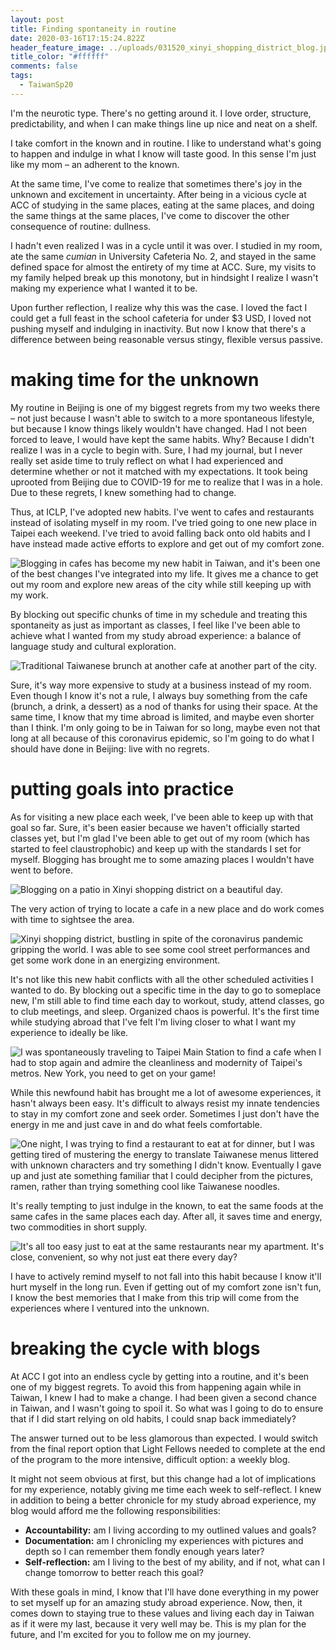 ```yaml
---
layout: post
title: Finding spontaneity in routine
date: 2020-03-16T17:15:24.822Z
header_feature_image: ../uploads/031520_xinyi_shopping_district_blog.jpg
title_color: "#ffffff"
comments: false
tags:
  - TaiwanSp20
---
```

I'm the neurotic type. There's no getting around it. I love order, structure, predictability, and when I can make things line up nice and neat on a shelf.

I take comfort in the known and in routine. I like to understand what's going to happen and indulge in what I know will taste good. In this sense I'm just like my mom – an adherent to the known.

At the same time, I've come to realize that sometimes there's joy in the unknown and excitement in uncertainty. After being in a vicious cycle at ACC of studying in the same places, eating at the same places, and doing the same things at the same places, I've come to discover the other consequence of routine: dullness.

I hadn't even realized I was in a cycle until it was over. I studied in my room, ate the same *cumian* in University Cafeteria No. 2, and stayed in the same defined space for almost the entirety of my time at ACC. Sure, my visits to my family helped break up this monotony, but in hindsight I realize I wasn't making my experience what I wanted it to be.

Upon further reflection, I realize why this was the case. I loved the fact I could get a full feast in the school cafeteria for under $3 USD, I loved not pushing myself and indulging in inactivity. But now I know that there's a difference between being reasonable versus stingy, flexible versus passive.

# making time for the unknown

My routine in Beijing is one of my biggest regrets from my two weeks there – not just because I wasn't able to switch to a more spontaneous lifestyle, but because I know things likely wouldn't have changed. Had I not been forced to leave, I would have kept the same habits. Why? Because I didn't realize I was in a cycle to begin with. Sure, I had my journal, but I never really set aside time to truly reflect on what I had experienced and determine whether or not it matched with my expectations. It took being uprooted from Beijing due to COVID-19 for me to realize that I was in a hole. Due to these regrets, I knew something had to change. 

Thus, at ICLP, I've adopted new habits. I've went to cafes and restaurants instead of isolating myself in my room. I've tried going to one new place in Taipei each weekend. I've tried to avoid falling back onto old habits and I have instead made active efforts to explore and get out of my comfort zone.

![Blogging in cafes has become my new habit in Taiwan, and it's been one of the best changes I've integrated into my life. It gives me a chance to get out my room and explore new areas of the city while still keeping up with my work.](../uploads/030620_cafe_pic_1.jpg "Blogging in a cafe")

By blocking out specific chunks of time in my schedule and treating this spontaneity as just as important as classes, I feel like I've been able to achieve what I wanted from my study abroad experience: a balance of language study and cultural exploration.

![Traditional Taiwanese brunch at another cafe at another part of the city.](../uploads/031120_cafe_shida.jpg "Traditional Taiwanese brunch at another cafe on the other part of the city")

Sure, it's way more expensive to study at a business instead of my room. Even though I know it's not a rule, I always buy something from the cafe (brunch, a drink, a dessert) as a nod of thanks for using their space. At the same time, I know that my time abroad is limited, and maybe even shorter than I think. I'm only going to be in Taiwan for so long, maybe even not that long at all because of this coronavirus epidemic, so I'm going to do what I should have done in Beijing: live with no regrets.

# putting goals into practice

As for visiting a new place each week, I've been able to keep up with that goal so far. Sure, it's been easier because we haven't officially started classes yet, but I'm glad I've been able to get out of my room (which has started to feel claustrophobic) and keep up with the standards I set for myself. Blogging has brought me to some amazing places I wouldn't have went to before.

![Blogging on a patio in Xinyi shopping district on a beautiful day.](../uploads/031520_xinyi_shopping_district_blog.jpg "Blogging on a patio in Xinyi shopping district on a beautiful day")

The very action of trying to locate a cafe in a new place and do work comes with time to sightsee the area.

![Xinyi shopping district, bustling in spite of the coronavirus pandemic gripping the world. I was able to see some cool street performances and get some work done in an energizing environment.](../uploads/031520_xinyi_shopping_district.jpg "Xinyi shopping district")

It's not like this new habit conflicts with all the other scheduled activities I wanted to do. By blocking out a specific time in the day to go to someplace new, I'm still able to find time each day to workout, study, attend classes, go to club meetings, and sleep. Organized chaos is powerful. It's the first time while studying abroad that I've felt I'm living closer to what I want my experience to ideally be like. 

![I was spontaneously traveling to Taipei Main Station to find a cafe when I had to stop again and admire the cleanliness and modernity of Taipei's metros. New York, you need to get on your game!](../uploads/031420_taipei_main_station_metro.jpg "Taipei Main Station metro")

While this newfound habit has brought me a lot of awesome experiences, it hasn't always been easy. It's difficult to always resist my innate tendencies to stay in my comfort zone and seek order. Sometimes I just don't have the energy in me and just cave in and do what feels comfortable.

![One night, I was trying to find a restaurant to eat at for dinner, but I was getting tired of mustering the energy to translate Taiwanese menus littered with unknown characters and try something I didn't know. Eventually I gave up and just ate something familiar that I could decipher from the pictures, ramen, rather than trying something cool like Taiwanese noodles.](../uploads/030820_taiwan_ramen.jpg "Ramen at a restaurant near my house")

It's really tempting to just indulge in the known, to eat the same foods at the same cafes in the same places each day. After all, it saves time and energy, two commodities in short supply.

![It's all too easy just to eat at the same restaurants near my apartment. It's close, convenient, so why not just eat there every day?](../uploads/030220_taiwan_restaurant_alley_near_apt.jpg "Alley with restaurants near my apartment")

I have to actively remind myself to not fall into this habit because I know it'll hurt myself in the long run. Even if getting out of my comfort zone isn't fun, I know the best memories that I make from this trip will come from the experiences where I ventured into the unknown.

# breaking the cycle with blogs

At ACC I got into an endless cycle by getting into a routine, and it's been one of my biggest regrets. To avoid this from happening again while in Taiwan, I knew I had to make a change. I had been given a second chance in Taiwan, and I wasn't going to spoil it. So what was I going to do to ensure that if I did start relying on old habits, I could snap back immediately?

The answer turned out to be less glamorous than expected. I would switch from the final report option that Light Fellows needed to complete at the end of the program to the more intensive, difficult option: a weekly blog.

It might not seem obvious at first, but this change had a lot of implications for my experience, notably giving me time each week to self-reflect. I knew in addition to being a better chronicle for my study abroad experience, my blog would afford me the following responsibilities: 

* **Accountability:** am I living according to my outlined values and goals?
* **Documentation:** am I chronicling my experiences with pictures and depth so I can remember them fondly enough years later?
* **Self-reflection:** am I living to the best of my ability, and if not, what can I change tomorrow to better reach this goal?

With these goals in mind, I know that I'll have done everything in my power to set myself up for an amazing study abroad experience. Now, then, it comes down to staying true to these values and living each day in Taiwan as if it were my last, because it very well may be. This is my plan for the future, and I'm excited for you to follow me on my journey.